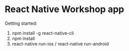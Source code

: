 # React Native Workshop app


Getting started:

1. npm install -g react-native-cli
2. npm install
3. react-native run-ios / react-native run-android

